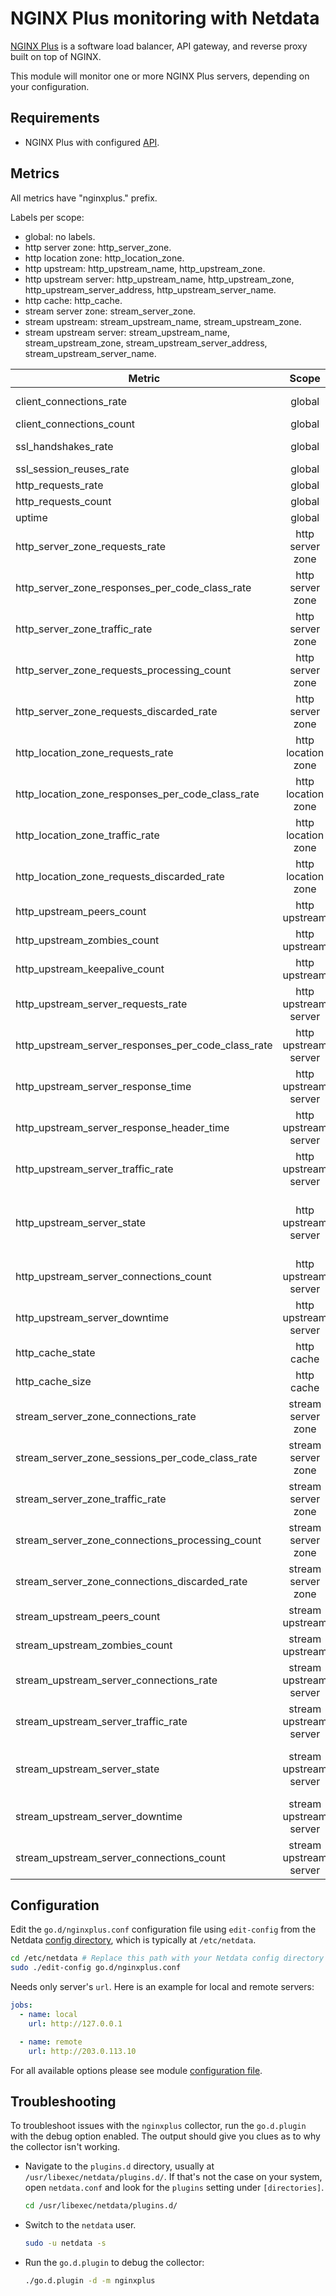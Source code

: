 <!--
title: "NGINX Plus monitoring"
description: "Monitor the health and performance of NGINX Plus web servers with zero configuration, per-second metric granularity, and interactive visualizations."
custom_edit_url: https://github.com/netdata/go.d.plugin/edit/master/modules/nginxplus/README.md
sidebar_label: "NGINX Plus"
-->

# NGINX Plus monitoring with Netdata

[NGINX Plus](https://www.nginx.com/products/nginx/) is a software load balancer, API gateway, and reverse proxy built on
top of NGINX.

This module will monitor one or more NGINX Plus servers, depending on your configuration.

## Requirements

- NGINX Plus with
  configured [API](https://docs.nginx.com/nginx/admin-guide/monitoring/live-activity-monitoring/#configuring-the-api).

## Metrics

All metrics have "nginxplus." prefix.

Labels per scope:

- global: no labels.
- http server zone: http_server_zone.
- http location zone: http_location_zone.
- http upstream: http_upstream_name, http_upstream_zone.
- http upstream server: http_upstream_name, http_upstream_zone, http_upstream_server_address, http_upstream_server_name.
- http cache: http_cache.
- stream server zone: stream_server_zone.
- stream upstream: stream_upstream_name, stream_upstream_zone.
- stream upstream server: stream_upstream_name, stream_upstream_zone, stream_upstream_server_address,
  stream_upstream_server_name.

| Metric                                             |         Scope          |                    Dimensions                    |     Units     |
|----------------------------------------------------|:----------------------:|:------------------------------------------------:|:-------------:|
| client_connections_rate                            |         global         |                accepted, dropped                 | connections/s |
| client_connections_count                           |         global         |                   active, idle                   |  connections  |
| ssl_handshakes_rate                                |         global         |                successful, failed                | handshakes/s  |
| ssl_session_reuses_rate                            |         global         |                   ssl_session                    |   reuses/s    |
| http_requests_rate                                 |         global         |                     requests                     |  requests/s   |
| http_requests_count                                |         global         |                     requests                     |   requests    |
| uptime                                             |         global         |                      uptime                      |    seconds    |
| http_server_zone_requests_rate                     |    http server zone    |                     requests                     |  requests/s   |
| http_server_zone_responses_per_code_class_rate     |    http server zone    |             1xx, 2xx, 3xx, 4xx, 5xx              |  responses/s  |
| http_server_zone_traffic_rate                      |    http server zone    |                  received, sent                  |    bytes/s    |
| http_server_zone_requests_processing_count         |    http server zone    |                    processing                    |   requests    |
| http_server_zone_requests_discarded_rate           |    http server zone    |                    discarded                     |  requests/s   |
| http_location_zone_requests_rate                   |   http location zone   |                     requests                     |  requests/s   |
| http_location_zone_responses_per_code_class_rate   |   http location zone   |             1xx, 2xx, 3xx, 4xx, 5xx              |  responses/s  |
| http_location_zone_traffic_rate                    |   http location zone   |                  received, sent                  |    bytes/s    |
| http_location_zone_requests_discarded_rate         |   http location zone   |                    discarded                     |  requests/s   |
| http_upstream_peers_count                          |     http upstream      |                      peers                       |     peers     |
| http_upstream_zombies_count                        |     http upstream      |                      zombie                      |    servers    |
| http_upstream_keepalive_count                      |     http upstream      |                    keepalive                     |  connections  |
| http_upstream_server_requests_rate                 |  http upstream server  |                     requests                     |  requests/s   |
| http_upstream_server_responses_per_code_class_rate |  http upstream server  |             1xx, 2xx, 3xx, 4xx, 5xx              |  responses/s  |
| http_upstream_server_response_time                 |  http upstream server  |                     response                     | milliseconds  |
| http_upstream_server_response_header_time          |  http upstream server  |                      header                      | milliseconds  |
| http_upstream_server_traffic_rate                  |  http upstream server  |                  received, sent                  |    bytes/s    |
| http_upstream_server_state                         |  http upstream server  | up, down, draining, unavail, checking, unhealthy |     state     |
| http_upstream_server_connections_count             |  http upstream server  |                      active                      |  connections  |
| http_upstream_server_downtime                      |  http upstream server  |                     downtime                     |    seconds    |
| http_cache_state                                   |       http cache       |                    warm, cold                    |     state     |
| http_cache_size                                    |       http cache       |                       size                       |     bytes     |
| stream_server_zone_connections_rate                |   stream server zone   |                     accepted                     | connections/s |
| stream_server_zone_sessions_per_code_class_rate    |   stream server zone   |                  2xx, 4xx, 5xx                   |  sessions/s   |
| stream_server_zone_traffic_rate                    |   stream server zone   |                  received, sent                  |    bytes/s    |
| stream_server_zone_connections_processing_count    |   stream server zone   |                    processing                    |  connections  |
| stream_server_zone_connections_discarded_rate      |   stream server zone   |                    discarded                     | connections/s |
| stream_upstream_peers_count                        |    stream upstream     |                      peers                       |     peers     |
| stream_upstream_zombies_count                      |    stream upstream     |                      zombie                      |    servers    |
| stream_upstream_server_connections_rate            | stream upstream server |                    forwarded                     | connections/s |
| stream_upstream_server_traffic_rate                | stream upstream server |                  received, sent                  |    bytes/s    |
| stream_upstream_server_state                       | stream upstream server |      up, down, unavail, checking, unhealthy      |     state     |
| stream_upstream_server_downtime                    | stream upstream server |                     downtime                     |    seconds    |
| stream_upstream_server_connections_count           | stream upstream server |                      active                      |  connections  |

## Configuration

Edit the `go.d/nginxplus.conf` configuration file using `edit-config` from the
Netdata [config directory](https://learn.netdata.cloud/docs/configure/nodes), which is typically at `/etc/netdata`.

```bash
cd /etc/netdata # Replace this path with your Netdata config directory
sudo ./edit-config go.d/nginxplus.conf
```

Needs only server's `url`. Here is an example for local and remote servers:

```yaml
jobs:
  - name: local
    url: http://127.0.0.1

  - name: remote
    url: http://203.0.113.10
```

For all available options please see
module [configuration file](https://github.com/netdata/go.d.plugin/blob/master/config/go.d/nginx.conf).

## Troubleshooting

To troubleshoot issues with the `nginxplus` collector, run the `go.d.plugin` with the debug option enabled. The output
should give you clues as to why the collector isn't working.

- Navigate to the `plugins.d` directory, usually at `/usr/libexec/netdata/plugins.d/`. If that's not the case on
  your system, open `netdata.conf` and look for the `plugins` setting under `[directories]`.

  ```bash
  cd /usr/libexec/netdata/plugins.d/
  ```

- Switch to the `netdata` user.

  ```bash
  sudo -u netdata -s
  ```

- Run the `go.d.plugin` to debug the collector:

  ```bash
  ./go.d.plugin -d -m nginxplus
  ```
